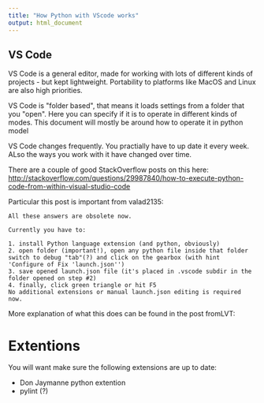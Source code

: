 ```yaml
---
title: "How Python with VScode works"
output: html_document
---
```


## VS Code
VS Code is a general editor, made for working with lots of different kinds of projects - but kept lightweight. Portability to platforms like MacOS and Linux are also high priorities.


VS Code is "folder based", that means it loads settings from a folder that you "open". Here you can specify if it is to operate in different kinds of modes. This document will mostly be around how to operate it in python model

VS Code changes frequently. You practially have to up date it every week. ALso the ways you work with it have changed over time.

There are a couple of good StackOverflow posts on this here:
http://stackoverflow.com/questions/29987840/how-to-execute-python-code-from-within-visual-studio-code


Particular this post is important from valad2135:

    All these answers are obsolete now.

    Currently you have to:

    1. install Python language extension (and python, obviously)
    2. open folder (important!), open any python file inside that folder
    switch to debug "tab"(?) and click on the gearbox (with hint 'Configure of Fix 'launch.json'')
    3. save opened launch.json file (it's placed in .vscode subdir in the folder opened on step #2)
    4. finally, click green triangle or hit F5
    No additional extensions or manual launch.json editing is required now.


More explanation of what this does can be found in the post fromLVT:

# Extentions
You will want make sure the following extensions are up to date:
 - Don Jaymanne python extention
 - pylint (?)




